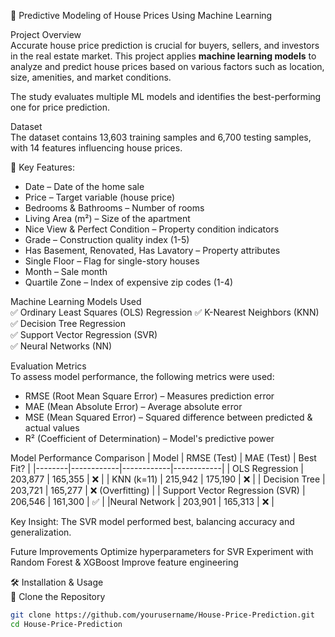  🏡 Predictive Modeling of House Prices Using Machine Learning  

Project Overview  
Accurate house price prediction is crucial for buyers, sellers, and investors in the real estate market. This project applies **machine learning models** to analyze and predict house prices based on various factors such as location, size, amenities, and market conditions.  

The study evaluates multiple ML models and identifies the best-performing one for price prediction.  

Dataset  
The dataset contains 13,603 training samples and 6,700 testing samples, with 14 features influencing house prices.  

🔹 Key Features:  
- Date – Date of the home sale  
- Price – Target variable (house price)  
- Bedrooms & Bathrooms – Number of rooms  
- Living Area (m²) – Size of the apartment  
- Nice View & Perfect Condition – Property condition indicators  
- Grade – Construction quality index (1-5)  
- Has Basement, Renovated, Has Lavatory – Property attributes  
- Single Floor – Flag for single-story houses  
- Month – Sale month  
- Quartile Zone – Index of expensive zip codes (1-4)  

 Machine Learning Models Used  
✅ Ordinary Least Squares (OLS) Regression 
✅ K-Nearest Neighbors (KNN)  
✅ Decision Tree Regression  
✅ Support Vector Regression (SVR)  
✅ Neural Networks (NN) 

Evaluation Metrics  
To assess model performance, the following metrics were used:  
- RMSE (Root Mean Square Error) – Measures prediction error  
- MAE (Mean Absolute Error) – Average absolute error  
- MSE (Mean Squared Error) – Squared difference between predicted & actual values  
- R² (Coefficient of Determination) – Model's predictive power  

Model Performance Comparison 
| Model  | RMSE (Test) | MAE (Test) | Best Fit? |
|--------|------------|------------|------------|
| OLS Regression | 203,877 | 165,355 | ❌ |
| KNN (k=11) | 215,942 | 175,190 | ❌ |
| Decision Tree | 203,721 | 165,277 | ❌ (Overfitting) |
| Support Vector Regression (SVR) | 206,546 | 161,300 | ✅ |
|Neural Network | 203,901 | 165,313 | ❌ |


Key Insight: 
The SVR model performed best, balancing accuracy and generalization.  

Future Improvements
Optimize hyperparameters for SVR
Experiment with Random Forest & XGBoost
Improve feature engineering

🛠 Installation & Usage  
 🔹 Clone the Repository  
```sh
git clone https://github.com/yourusername/House-Price-Prediction.git
cd House-Price-Prediction
